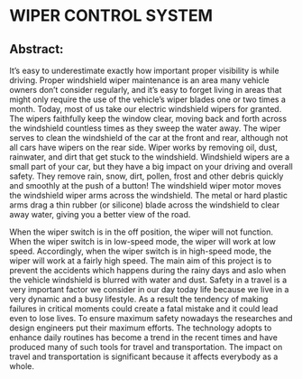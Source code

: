 # WIPER CONTROL SYSTEM

## Abstract:

It’s easy to underestimate exactly how important proper visibility is while driving. Proper windshield wiper maintenance is an area many vehicle owners don’t consider regularly, and it’s easy to forget living in areas that might only require the use of the vehicle’s wiper blades one or two times a month. Today, most of us take our electric windshield wipers for granted. The wipers faithfully keep the window clear, moving back and forth across the windshield countless times as they sweep the water away. The wiper serves to clean the windshield of the car at the front and rear, although not all cars have wipers on the rear side. Wiper works by removing oil, dust, rainwater, and dirt that get stuck to the windshield. Windshield wipers are a small part of your car, but they have a big impact on your driving and overall safety. They remove rain, snow, dirt, pollen, frost and other debris quickly and smoothly at the push of a button! The windshield wiper motor moves the windshield wiper arms across the windshield. The metal or hard plastic arms drag a thin rubber (or silicone) blade across the windshield to clear away water, giving you a better view of the road.

When the wiper switch is in the off position, the wiper will not function. When the wiper switch is in low-speed mode, the wiper will work at low speed. Accordingly, when the wiper switch is in high-speed mode, the wiper will work at a fairly high speed. The main aim of this project is to prevent the accidents which happens during the rainy days and aslo when the vehicle windshield is blurred with water and dust. Safety in a travel is a very important factor we consider in our day today life because we live in a very dynamic and a busy lifestyle. As a result the tendency of making failures in critical moments could create a fatal mistake and it could lead even to lose lives. To ensure maximum safety nowadays the researches and design engineers put their maximum efforts. The technology adopts to enhance daily routines has become a trend in the recent times and have produced many of such tools for travel and transportation. The impact on travel and transportation is significant because it affects everybody as a whole.
